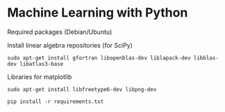 Machine Learning with Python
============

Required packages (Debian/Ubuntu)

Install linear algebra repositories (for SciPy)

`sudo apt-get install gfortran libopenblas-dev liblapack-dev libblas-dev libatlas3-base`

Libraries for matplotlib

`sudo apt-get install libfreetype6-dev libpng-dev`


`pip install -r requirements.txt`

